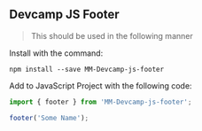 ## Devcamp JS Footer

> This should be used in the following manner

Install with the command:

```
npm install --save MM-Devcamp-js-footer
```
Add to JavaScript Project with the following code:

```javascript
import { footer } from 'MM-Devcamp-js-footer';

footer('Some Name');
```